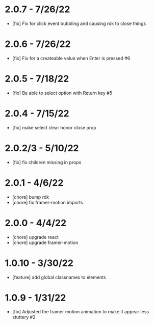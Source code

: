 # 2.0.7 - 7/26/22
- [fix] Fix for click event bubbling and causing rdk to close things

# 2.0.6 - 7/26/22
- [fix] Fix for a createable value when Enter is pressed #6

# 2.0.5 - 7/18/22
- [fix] Be able to select option with Return key #5

# 2.0.4 - 7/15/22
- [fix] make select clear honor close prop

# 2.0.2/3 - 5/10/22
- [fix] fix children missing in props

# 2.0.1 - 4/6/22
- [chore] bump rdk
- [chore] fix framer-motion imports

# 2.0.0 - 4/4/22
- [chore] upgrade react
- [chore] upgrade framer-motion

# 1.0.10 - 3/30/22
- [feature] add global classnames to elements

# 1.0.9 - 1/31/22
- [fix] Adjusted the framer motion animation to make it appear less stuttery #2
